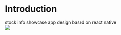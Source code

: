 <h1>Introduction</h1>
<div>
  <p1>stock info showcase app design based on react native</p1>
  
  <img style="display:block;margin:0 auto" src='video.gif'>
</div>
